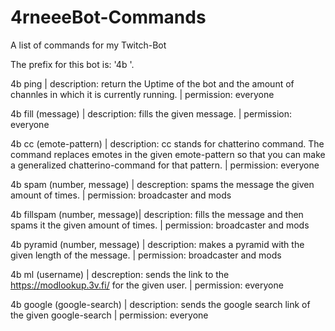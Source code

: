 # 4rneeeBot-Commands
A list of commands for my Twitch-Bot

The prefix for this bot is: '4b '.

4b ping | 
    description: return the Uptime of the bot and the amount of channles in which it is currently running. | 
    permission: everyone

4b fill (message) | 
    description: fills the given message. | 
    permission: everyone

4b cc (emote-pattern) | 
    description: cc stands for chatterino command. The command replaces emotes in the given emote-pattern so that you can make a generalized chatterino-command for that pattern. | 
    permission: everyone

4b spam (number, message) | 
    descreption: spams the message the given amount of times. | 
    permission: broadcaster and mods

4b fillspam (number, message)| 
    description: fills the message and then spams it the given amount of times. |
    permission: broadcaster and mods

4b pyramid (number, message) | 
    description: makes a pyramid with the given length of the message. | 
    permission: broadcaster and mods
    
4b ml (username) | 
    descreption: sends the link to the https://modlookup.3v.fi/ for the given user. | 
    permission: everyone
    
4b google (google-search) | 
    description: sends the google search link of the given google-search | 
    permission: everyone
